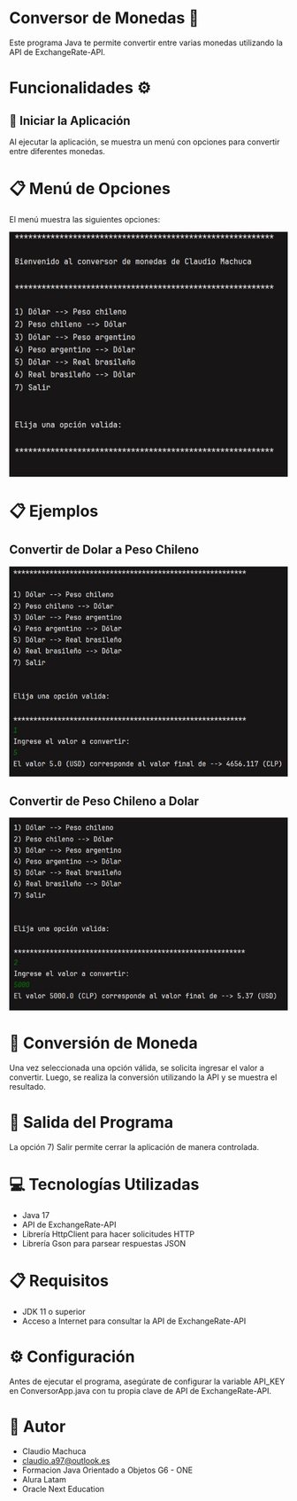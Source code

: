 # Conversor de Monedas 💱

Este programa Java te permite convertir entre varias monedas utilizando la API de ExchangeRate-API.

# Funcionalidades ⚙️
## 🚀 Iniciar la Aplicación

Al ejecutar la aplicación, se muestra un menú con opciones para convertir entre diferentes monedas.

# 📋 Menú de Opciones

El menú muestra las siguientes opciones:

![Descripción de la imagen](imagenes/menu.jpg)

# 📋 Ejemplos 

## Convertir de Dolar a Peso Chileno 

![Descripción de la imagen](imagenes/convertirDeDolarAPesoChileno.jpg)

## Convertir de Peso Chileno a Dolar 

![Descripción de la imagen](imagenes/pesochilenoadolar.jpg)

# 🔄 Conversión de Moneda

Una vez seleccionada una opción válida, se solicita ingresar el valor a convertir. Luego, se realiza la conversión utilizando la API y se muestra el resultado.

# 🛑 Salida del Programa

La opción 7) Salir permite cerrar la aplicación de manera controlada.

# 💻 Tecnologías Utilizadas

- Java 17
- API de ExchangeRate-API
- Librería HttpClient para hacer solicitudes HTTP
- Librería Gson para parsear respuestas JSON

# 📋 Requisitos

- JDK 11 o superior
- Acceso a Internet para consultar la API de ExchangeRate-API

# ⚙️ Configuración

Antes de ejecutar el programa, asegúrate de configurar la variable API_KEY en ConversorApp.java con tu propia clave de API de ExchangeRate-API.

# 📧 Autor

- Claudio Machuca
- claudio.a97@outlook.es
- Formacion Java Orientado a Objetos G6 - ONE
- Alura Latam
- Oracle Next Education
